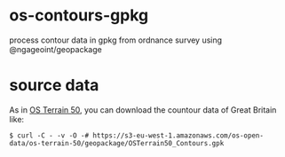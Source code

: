 # os-contours-gpkg
process contour data in gpkg from ordnance survey using @ngageoint/geopackage

# source data
As in [OS Terrain 50](http://data-format-trial-osonline.opendata.arcgis.com/pages/os-terrain-50), you can download the countour data of Great Britain like:
```
$ curl -C - -v -O -# https://s3-eu-west-1.amazonaws.com/os-open-data/os-terrain-50/geopackage/OSTerrain50_Contours.gpk
```
